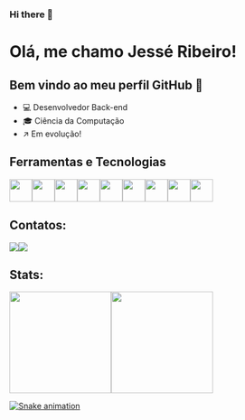 ### Hi there 👋

# Olá, me chamo Jessé Ribeiro! 
## Bem vindo ao meu perfil GitHub 👋

* :computer: Desenvolvedor Back-end
* :mortar_board: Ciência da Computação
* :arrow_upper_right: Em evolução!


## Ferramentas e Tecnologias
<img src="https://cdn.jsdelivr.net/gh/devicons/devicon/icons/java/java-original-wordmark.svg" width="40" height="40"/><img src="https://cdn.jsdelivr.net/gh/devicons/devicon/icons/javascript/javascript-original.svg" width="40" height="40"/><img src="https://cdn.jsdelivr.net/gh/devicons/devicon/icons/vuejs/vuejs-original-wordmark.svg" width="40" height="40"/><img src="https://cdn.jsdelivr.net/gh/devicons/devicon/icons/spring/spring-original.svg" width="40" height="40"/><img src="https://cdn.jsdelivr.net/gh/devicons/devicon/icons/postgresql/postgresql-original.svg" width="40" height="40"/><img src="https://cdn.jsdelivr.net/gh/devicons/devicon/icons/docker/docker-plain-wordmark.svg" width="40" height="40"/><img src="https://cdn.jsdelivr.net/gh/devicons/devicon/icons/mysql/mysql-original-wordmark.svg" width="40" height="40"/><img src="https://cdn.jsdelivr.net/gh/devicons/devicon/icons/git/git-original-wordmark.svg" width="40" height="40"/><img src="https://cdn.jsdelivr.net/gh/devicons/devicon/icons/amazonwebservices/amazonwebservices-original-wordmark.svg" width="40" height="40"/>

## Contatos:
<div><a href = "mailto:jessecribeiro@hotmail.com"><img src="https://img.shields.io/badge/Gmail-D14836?style=for-the-badge&logo=gmail&logoColor=white" target="_blank"></a><a href="https://www.https://www.linkedin.com/in/jesse-chaves-ribeiro-9a7599190" target="_blank"><img src="https://img.shields.io/badge/-LinkedIn-%230077B5?style=for-the-badge&logo=linkedin&logoColor=white" target="_blank"></a></div>

## Stats:
<div><a href="https://github.com/jesseribeiro"><img height="180em" src="https://github-readme-stats.vercel.app/api/top-langs/?username=jesseribeiro&layout=compact&langs_count=7&theme=dracula"/><img height="180em" src="https://github-readme-stats.vercel.app/api?username=jesseribeiro&show_icons=true&theme=dracula&include_all_commits=true&count_private=true"/></div>


![Snake animation](https://github.com/jesseribeiro/jesseribeiro/blob/output/github-contribution-grid-snake.svg)
